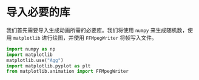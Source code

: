 # 导入必要的库

我们首先需要导入生成动画所需的必要库。我们将使用 `numpy` 来生成随机数，使用 `matplotlib` 进行绘图，并使用 `FFMpegWriter` 将帧写入文件。

```python
import numpy as np
import matplotlib
matplotlib.use("Agg")
import matplotlib.pyplot as plt
from matplotlib.animation import FFMpegWriter
```
